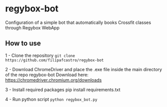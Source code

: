 # regybox-bot

Configuration of a simple bot that automatically books Crossfit classes through Regybox WebApp

## How to use

1 - Clone the repository
`git clone https://github.com/filipafcastro/regybox-bot`

2 - Download ChromeDriver and place the .exe file inside the main directory of the repo regybox-bot
Download here: https://chromedriver.chromium.org/downloads

3 - Install required packages
pip install requirements.txt

4 - Run python script
`python regybox_bot.py`
